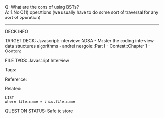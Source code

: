 Q: What are the cons of using BSTs?  
A: 1.No O(1) operations (we usually have to do some sort of traversal for any sort of operation)


---

DECK INFO

TARGET DECK: Javascript::Interview::ADSA - Master the coding interview data structures algorithms - andrei neagoie::Part I - Content::Chapter 1 - Content

FILE TAGS: Javascript Interview

Tags:

Reference:

Related:

```dataview
LIST
where file.name = this.file.name
```

QUESTION STATUS: Safe to store